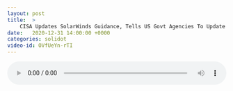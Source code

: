 ```yaml
---
layout: post
title:  >
    CISA Updates SolarWinds Guidance, Tells US Govt Agencies To Update Right Away
date:   2020-12-31 14:00:00 +0000
categories: solidot
video-id: OVfUeYn-rTI
---
```


<audio src="/assets/dca4e3755ae4c015bb5aa9a9a784b409.mp3" style="width: 100%;" controls></audio>

